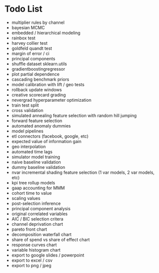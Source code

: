 # Todo List

- multiplier rules by channel
- bayesian MCMC
- embedded / hierarchical modeling
- rainbox test
- harvey collier test
- goldfeld quandt test
- margin of error / ci
- principal components
- shuffle dataset sklearn.utils
- gradientboostingregressor
- plot partial dependence
- cascading benchmark priors
- model calibration with lift / geo tests
- rollback update windows
- creative scorecard grading
- nevergrad hyperparameter optimization
- train test split
- cross validation
- simulated annealing feature selection with random hill jumping
- forward feature selection
- automated anomaly dummies
- model pipelines
- etl connectors (facebook, google, etc)
- expected value of information gain
- geo interpolation
- automated time lags
- simulator model training
- naive baseline validation
- dummy baseline validation
- nvar incremental shading feature selection (1 var models, 2 var models, etc)
- kpi tree rollup models
- gaap accounting for MMM
- cohort time to value
- scaling values
- post-selection inference
- principal component analysis
- original correlated variables
- AIC / BIC selection critera
- channel deprivation chart
- pareto front chart
- decomposition waterfall chart
- share of spend vs share of effect chart
- response curves chart
- variable histogram chart
- export to google slides / powerpoint
- export to excel / csv
- export to png / jpeg
